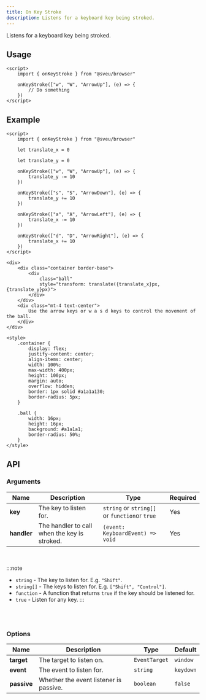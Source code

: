 ```yaml
---
title: On Key Stroke
description: Listens for a keyboard key being stroked.
---
```


<script>
    import Meta from "$components/meta.svelte"
</script>

<Meta />

Listens for a keyboard key being stroked.

## Usage

```svelte
<script>
    import { onKeyStroke } from "@sveu/browser"

    onKeyStroke(["w", "W", "ArrowUp"], (e) => {
        // Do something
    })
</script>
```

## Example

```svelte live ln
<script>
    import { onKeyStroke } from "@sveu/browser"

    let translate_x = 0

    let translate_y = 0

    onKeyStroke(["w", "W", "ArrowUp"], (e) => {
        translate_y -= 10
    })

    onKeyStroke(["s", "S", "ArrowDown"], (e) => {
        translate_y += 10
    })

    onKeyStroke(["a", "A", "ArrowLeft"], (e) => {
        translate_x -= 10
    })

    onKeyStroke(["d", "D", "ArrowRight"], (e) => {
        translate_x += 10
    })
</script>

<div>
    <div class="container border-base">
        <div
            class="ball"
            style="transform: translate({translate_x}px, {translate_y}px)">
        </div>
    </div>
    <div class="mt-4 text-center">
        Use the arrow keys or w a s d keys to control the movement of the ball.
    </div>
</div>

<style>
    .container {
        display: flex;
        justify-content: center;
        align-items: center;
        width: 100%;
        max-width: 400px;
        height: 100px;
        margin: auto;
        overflow: hidden;
        border: 1px solid #a1a1a130;
        border-radius: 5px;
    }

    .ball {
        width: 16px;
        height: 16px;
        background: #a1a1a1;
        border-radius: 50%;
    }
</style>
```

## API

### Arguments

| Name        | Description                                 | Type                             |Required|
| ----------- | ------------------------------------------- | -------------------------------- | ------ |
| **key**     | The key to listen for.          | `string` or `string[]` or `function`or `true` | Yes    |
| **handler** | The handler to call when the key is stroked. | `(event: KeyboardEvent) => void` | Yes    |

<br/>

:::note

- `string` - The key to listen for. E.g. `"Shift"`.
- `string[]` - The keys to listen for. E.g. `["Shift", "Control"]`.
- `function` - A function that returns `true` if the key should be listened for.
- `true` - Listen for any key.
:::

<br />
<br />

### Options

| Name        | Description                            | Type                          | Default   |
| ----------- | -------------------------------------- | ----------------------------- | --------- |
| **target**  | The target to listen on.               | `EventTarget`                 | `window`  |
| **event**   | The event to listen for.               | `string`                      | `keydown` |
| **passive** | Whether the event listener is passive. | `boolean`                     | `false`   |
